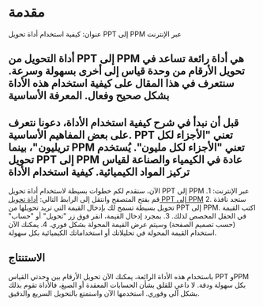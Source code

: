 مقدمة
=====

عنوان: كيفية استخدام أداة تحويل PPT إلى PPM عبر الإنترنت

أداة التحويل من PPT إلى PPM هي أداة رائعة تساعد في تحويل الأرقام من وحدة قياس إلى أخرى بسهولة وسرعة. سنتعرف في هذا المقال على كيفية استخدام هذه الأداة بشكل صحيح وفعال. المعرفة الأساسية
----------------

قبل أن نبدأ في شرح كيفية استخدام الأداة، دعونا نتعرف على بعض المفاهيم الأساسية. PPT تعني "الأجزاء لكل تريليون"، بينما PPM تعني "الأجزاء لكل مليون". يُستخدم تحويل PPT إلى PPM عادة في الكيمياء والصناعة لقياس تركيز المواد الكيميائية. كيفية استخدام الأداة
--------------------

الآن، سنقدم لكم خطوات بسيطة لاستخدام أداة تحويل PPT إلى PPM عبر الإنترنت: 1. قم بفتح المتصفح وانتقل إلى الرابط التالي: [أداة تحويل PPT إلى PPM](https://www.onlinecalculatorsfree.com/ar/convert/ppt-to-ppm.html)
2. ستجد نافذة تحويل بسيطة تسمح لك بإدخال القيمة التي تريد تحويلها من PPT إلى PPM. اكتب القيمة في الحقل المخصص لذلك.
3. بمجرد إدخال القيمة، انقر فوق زر "تحويل" أو "حساب" (حسب تصميم الصفحة) وسيتم عرض القيمة المحولة بشكل فوري.
4. يمكنك الآن استخدام القيمة المحولة في تحليلاتك أو استخداماتك الكيميائية بكل سهولة.

الاستنتاج
---------

باستخدام هذه الأداة الرائعة، يمكنك الآن تحويل الأرقام بين وحدتي القياس PPT وPPM بكل سهولة ودقة. لا داعي للقلق بشأن الحسابات المعقدة أو الصيغ، فالأداة تقوم بذلك بشكل آلي وفوري. استخدمها الآن واستمتع بالتحويل السريع والدقيق. 